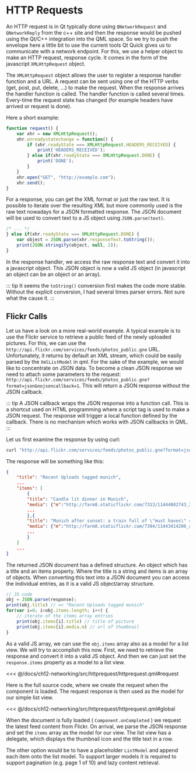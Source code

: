 # HTTP Requests

An HTTP request is in Qt typically done using `QNetworkRequest` and `QNetworkReply` from the c++ site and then the response would be pushed using the Qt/C++ integration into the QML space. So we try to push the envelope here a little bit to use the current tools Qt Quick gives us to communicate with a network endpoint. For this, we use a helper object to make an HTTP request, response cycle. It comes in the form of the javascript `XMLHttpRequest` object.

The `XMLHttpRequest` object allows the user to register a response handler function and a URL. A request can be sent using one of the HTTP verbs (get, post, put, delete, …) to make the request. When the response arrives the handler function is called. The handler function is called several times. Every-time the request state has changed (for example headers have arrived or request is done).

Here a short example:

```js
function request() {
    var xhr = new XMLHttpRequest();
    xhr.onreadystatechange = function() {
        if (xhr.readyState === XMLHttpRequest.HEADERS_RECEIVED) {
            print('HEADERS_RECEIVED');
        } else if(xhr.readyState === XMLHttpRequest.DONE) {
            print('DONE');
        }
    }
    xhr.open("GET", "http://example.com");
    xhr.send();
}
```

For a response, you can get the XML format or just the raw text. It is possible to iterate over the resulting XML but more commonly used is the raw text nowadays for a JSON formatted response. The JSON document will be used to convert text to a JS object using `JSON.parse(text)`.

```js
/* ... */
} else if(xhr.readyState === XMLHttpRequest.DONE) {
    var object = JSON.parse(xhr.responseText.toString());
    print(JSON.stringify(object, null, 2));
}
```

In the response handler, we access the raw response text and convert it into a javascript object. This JSON object is now a valid JS object (in javascript an object can be an object or an array).

::: tip
It seems the `toString()` conversion first makes the code more stable. Without the explicit conversion, I had several times parser errors. Not sure what the cause it.
:::

## Flickr Calls

Let us have a look on a more real-world example. A typical example is to use the Flickr service to retrieve a public feed of the newly uploaded pictures. For this, we can use the `http://api.flickr.com/services/feeds/photos_public.gne` URL. Unfortunately, it returns by default an XML stream, which could be easily parsed by the `XmlListModel` in qml. For the sake of the example, we would like to concentrate on JSON data. To become a clean JSON response we need to attach some parameters to the request: `http://api.flickr.com/services/feeds/photos_public.gne?format=json&nojsoncallback=1`. This will return a JSON response without the JSON callback.

::: tip
A JSON callback wraps the JSON response into a function call. This is a shortcut used on HTML programming where a script tag is used to make a JSON request. The response will trigger a local function defined by the callback. There is no mechanism which works with JSON callbacks in QML.
:::

Let us first examine the response by using curl:

```sh
curl "http://api.flickr.com/services/feeds/photos_public.gne?format=json&nojsoncallback=1&tags=munich"
```

The response will be something like this:

```json
{
    "title": "Recent Uploads tagged munich",
    ...
    "items": [
        {
        "title": "Candle lit dinner in Munich",
        "media": {"m":"http://farm8.staticflickr.com/7313/11444882743_2f5f87169f_m.jpg"},
        ...
        },{
        "title": "Munich after sunset: a train full of \"must haves\" =",
        "media": {"m":"http://farm8.staticflickr.com/7394/11443414206_a462c80e83_m.jpg"},
        ...
        }
    ]
    ...
}
```

The returned JSON document has a defined structure. An object which has a title and an items property. Where the title is a string and items is an array of objects. When converting this text into a JSON document you can access the individual entries, as it is a valid JS object/array structure.

```js
// JS code
obj = JSON.parse(response);
print(obj.title) // => "Recent Uploads tagged munich"
for(var i=0; i<obj.items.length; i++) {
    // iterate of the items array entries
    print(obj.items[i].title) // title of picture
    print(obj.items[i].media.m) // url of thumbnail
}
```

As a valid JS array, we can use the `obj.items` array also as a model for a list view. We will try to accomplish this now. First, we need to retrieve the response and convert it into a valid JS object. And then we can just set the `response.items` property as a model to a list view.

<<< @/docs/ch12-networking/src/httprequest/httprequest.qml#request

Here is the full source code, where we create the request when the component is loaded. The request response is then used as the model for our simple list view.

<<< @/docs/ch12-networking/src/httprequest/httprequest.qml#global

When the document is fully loaded ( `Component.onCompleted` ) we request the latest feed content from Flickr. On arrival, we parse the JSON response and set the `items` array as the model for our view. The list view has a delegate, which displays the thumbnail icon and the title text in a row.

The other option would be to have a placeholder `ListModel` and append each item onto the list model. To support larger models it is required to support pagination (e.g. page 1 of 10) and lazy content retrieval.
